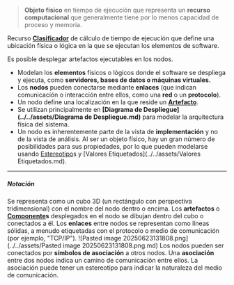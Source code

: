 > **Objeto físico** en tiempo de ejecución que representa un **recurso computacional** que generalmente tiene por lo menos capacidad de proceso y memoria. 

Recurso **[Clasificador](../../assets/Clasificador.md)** de cálculo de tiempo de ejecución que define una ubicación física o lógica en la que se ejecutan los elementos de software.

Es posible desplegar artefactos ejecutables en los nodos.
- Modelan los **elementos** físicos o lógicos donde el software se despliega y ejecuta, como **servidores, bases de datos o máquinas virtuales.**
- Los **nodos** pueden conectarse mediante **enlaces** (que indican comunicación o interacción entre ellos, como una **red** o un **protocolo**).
- Un nodo define una localización en la que reside un **[Artefacto](../../assets/Artefacto.md)**.
- Se utilizan principalmente en **[Diagrama de Despliegue](../../assets/Diagrama de Despliegue.md)** para modelar la arquitectura física del sistema.
- Un nodo es inherentemente parte de la vista de **implementación** y no de la vista de análisis.
Al ser un objeto físico, hay un gran número de posibilidades para sus propiedades, por lo que pueden modelarse usando [Estereotipo](../../assets/Estereotipo.md)s y [Valores Etiquetados](../../assets/Valores Etiquetados.md).
****
##### **Notación**
Se representa como un cubo 3D (un rectángulo con perspectiva tridimensional) con el nombre del nodo dentro o encima.
Los **artefactos** o **[Componente](../../assets/Componente.md)s** desplegados en el nodo se dibujan dentro del cubo o conectados a él.
Los **enlaces** entre nodos se representan como líneas sólidas, a menudo etiquetadas con el protocolo o medio de comunicación (por ejemplo, "TCP/IP").
![Pasted image 20250623131808.png](../../assets/Pasted image 20250623131808.png.md)
Los nodos pueden ser conectados por **símbolos de asociación** a otros nodos. Una **asociación** entre dos nodos indica un camino de comunicación entre ellos. La asociación puede tener un estereotipo para indicar la naturaleza del medio de comunicación.